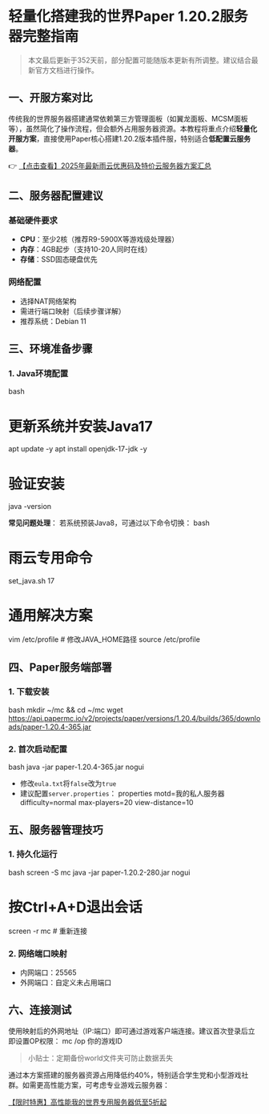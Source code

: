 # 轻量化搭建我的世界Paper 1.20.2服务器完整指南

> 本文最后更新于352天前，部分配置可能随版本更新有所调整。建议结合最新官方文档进行操作。

## 一、开服方案对比

传统我的世界服务器搭建通常依赖第三方管理面板（如翼龙面板、MCSM面板等），虽然简化了操作流程，但会额外占用服务器资源。本教程将重点介绍**轻量化开服方案**，直接使用Paper核心搭建1.20.2版本插件服，特别适合**低配置云服务器**。

👉 [【点击查看】2025年最新雨云优惠码及特价云服务器方案汇总](https://bit.ly/RainYun)

## 二、服务器配置建议

### 基础硬件要求
- **CPU**：至少2核（推荐R9-5900X等游戏级处理器）
- **内存**：4GB起步（支持10-20人同时在线）
- **存储**：SSD固态硬盘优先

### 网络配置
- 选择NAT网络架构
- 需进行端口映射（后续步骤详解）
- 推荐系统：Debian 11

## 三、环境准备步骤

### 1. Java环境配置
bash
# 更新系统并安装Java17
apt update -y
apt install openjdk-17-jdk -y

# 验证安装
java -version

**常见问题处理**：
若系统预装Java8，可通过以下命令切换：
bash
# 雨云专用命令
set_java.sh 17

# 通用解决方案
vim /etc/profile  # 修改JAVA_HOME路径
source /etc/profile

## 四、Paper服务端部署

### 1. 下载安装
bash
mkdir ~/mc && cd ~/mc
wget https://api.papermc.io/v2/projects/paper/versions/1.20.4/builds/365/downloads/paper-1.20.4-365.jar

### 2. 首次启动配置
bash
java -jar paper-1.20.4-365.jar nogui

- 修改`eula.txt`将`false`改为`true`
- 建议配置`server.properties`：
  properties
  motd=我的私人服务器
  difficulty=normal
  max-players=20
  view-distance=10
  

## 五、服务器管理技巧

### 1. 持久化运行
bash
screen -S mc
java -jar paper-1.20.2-280.jar nogui
# 按Ctrl+A+D退出会话
screen -r mc  # 重新连接

### 2. 网络端口映射
- 内网端口：25565
- 外网端口：自定义未占用端口

## 六、连接测试
使用映射后的外网地址（IP:端口）即可通过游戏客户端连接。建议首次登录后立即设置OP权限：
mc
/op 你的游戏ID

> 小贴士：定期备份world文件夹可防止数据丢失

通过本方案搭建的服务器资源占用降低约40%，特别适合学生党和小型游戏社群。如需更高性能方案，可考虑专业游戏云服务器：

[【限时特惠】高性能我的世界专用服务器低至5折起](https://bit.ly/RainYun)
